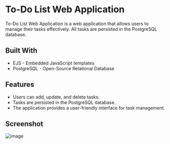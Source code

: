 # To-Do List Web Application

To-Do List Web Application is a web application that allows users to manage their tasks effectively. All tasks are persisted in the PostgreSQL database.

## Built With

- EJS - Embedded JavaScript templates
- PostgreSQL - Open-Source Relational Database

## Features

- Users can add, update, and delete tasks.
- Tasks are persisted in the PostgreSQL database.
- The application provides a user-friendly interface for task management.

## Screenshot

![image](https://github.com/williamvnobrega/ejs-permalist/assets/108727812/530d1699-eb01-4ce1-a664-9c4fd985d49e)
